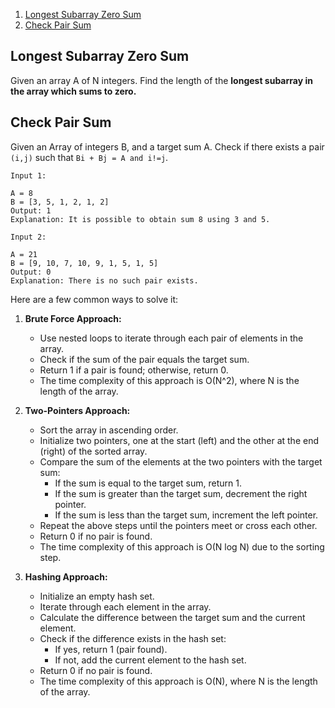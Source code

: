 1. [Longest Subarray Zero Sum](#Longest-Subarray-Zero-Sum)
2. [Check Pair Sum](#Check-Pair-Sum)


## Longest Subarray Zero Sum

Given an array A of N integers. Find the length of the **longest subarray in the array which sums to zero.**


## Check Pair Sum

Given an Array of integers B, and a target sum A.
Check if there exists a pair `(i,j)` such that `Bi + Bj = A and i!=j`.

```
Input 1:

A = 8   
B = [3, 5, 1, 2, 1, 2]
Output: 1
Explanation: It is possible to obtain sum 8 using 3 and 5.

Input 2:

A = 21   
B = [9, 10, 7, 10, 9, 1, 5, 1, 5]
Output: 0
Explanation: There is no such pair exists.
```

Here are a few common ways to solve it:

1. **Brute Force Approach:**
   - Use nested loops to iterate through each pair of elements in the array.
   - Check if the sum of the pair equals the target sum.
   - Return 1 if a pair is found; otherwise, return 0.
   - The time complexity of this approach is O(N^2), where N is the length of the array.

2. **Two-Pointers Approach:**
   - Sort the array in ascending order.
   - Initialize two pointers, one at the start (left) and the other at the end (right) of the sorted array.
   - Compare the sum of the elements at the two pointers with the target sum:
     - If the sum is equal to the target sum, return 1.
     - If the sum is greater than the target sum, decrement the right pointer.
     - If the sum is less than the target sum, increment the left pointer.
   - Repeat the above steps until the pointers meet or cross each other.
   - Return 0 if no pair is found.
   - The time complexity of this approach is O(N log N) due to the sorting step.

3. **Hashing Approach:**
   - Initialize an empty hash set.
   - Iterate through each element in the array.
   - Calculate the difference between the target sum and the current element.
   - Check if the difference exists in the hash set:
     - If yes, return 1 (pair found).
     - If not, add the current element to the hash set.
   - Return 0 if no pair is found.
   - The time complexity of this approach is O(N), where N is the length of the array.
